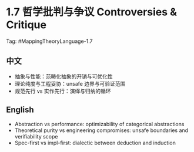# 1.7 哲学批判与争议 Controversies & Critique

Tag: #MappingTheoryLanguage-1.7

## 中文

- 抽象与性能：范畴化抽象的开销与可优化性
- 理论纯度与工程妥协：unsafe 边界与可验证范围
- 规范先行 vs 实作先行：演绎与归纳的循环

## English

- Abstraction vs performance: optimizability of categorical abstractions
- Theoretical purity vs engineering compromises: unsafe boundaries and verifiability scope
- Spec-first vs impl-first: dialectic between deduction and induction
